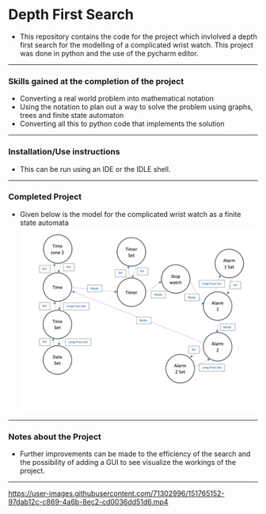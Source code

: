 # Depth First Search

- This repository contains the code for the project which invlolved a depth first search for the modelling of a complicated wrist watch. This project was done in python and the use of the pycharm editor.
---
### Skills gained at the completion of the project
- Converting a real world problem into mathematical notation 
- Using the notation to plan out a way to solve the problem using graphs, trees and finite state automaton
- Converting all this to python code that implements the solution
---
### Installation/Use instructions
-   This can be run using an IDE or the IDLE shell.
---
### Completed Project
- Given below is the model for the complicated wrist watch as a finite state automata
![](StateChangeDiagram.png)
---
### Notes about the Project
- Further improvements can be made to the efficiency of the search and the possibility of adding a GUI to see visualize the workings of the project.
---


https://user-images.githubusercontent.com/71302996/151765152-97dab12c-c869-4a6b-8ec2-cd0036dd51d6.mp4

